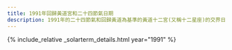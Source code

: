 ```yaml
---
title: 1991年回歸黃道宮和二十四節氣日期
description: 1991年的二十四節氣和回歸黃道為基準的黃道十二宮(又稱十二星座)的交界日期，常見於西洋占星術和星座運程
---
```

{% include_relative _solarterm_details.html year="1991" %}
